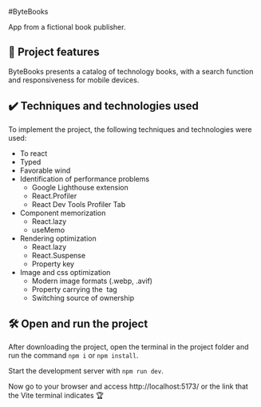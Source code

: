 #ByteBooks

App from a fictional book publisher.

## 🔨 Project features

ByteBooks presents a catalog of technology books, with a search function and responsiveness for mobile devices.

## ✔️ Techniques and technologies used

To implement the project, the following techniques and technologies were used:

- To react
- Typed
- Favorable wind
- Identification of performance problems
  - Google Lighthouse extension
  - React.Profiler
  - React Dev Tools Profiler Tab
- Component memorization
  - React.lazy
  - useMemo
- Rendering optimization
  - React.lazy
  - React.Suspense
  - Property key
- Image and css optimization
  - Modern image formats (.webp, .avif)
  - Property carrying the <img> tag
  - Switching source of ownership

## 🛠️ Open and run the project

After downloading the project, open the terminal in the project folder and run the command `npm i` or `npm install`.

Start the development server with `npm run dev`.

Now go to your browser and access http://localhost:5173/ or the link that the Vite terminal indicates 🏆
